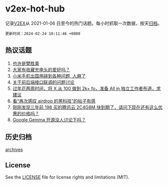 # v2ex-hot-hub

 记录[V2EX](https://www.v2ex.com/)从 2021-01-06 日至今的热门话题。每小时抓取一次数据，按天[归档](archives)。

`更新时间：2024-02-24 10:11:46 +0800`

## 热议话题

1. [也许是樊胜美](https://www.v2ex.com/t/1017815)
1. [大家有收藏充电头的爱好吗？](https://www.v2ex.com/t/1017783)
1. [小米手机出国用碰到各种问题, 人麻了](https://www.v2ex.com/t/1017837)
1. [关于前后端接口联调的问题讨论](https://www.v2ex.com/t/1017771)
1. [过年花两周时间，将 X 从 100 做到 2k+ fo，准备 All in 独立工作者布道，求建议](https://www.v2ex.com/t/1017767)
1. [看“再次感叹 airdrop 的黑科技”的帖子有感](https://www.v2ex.com/t/1017828)
1. [刚刚发现三年前 198 买的腾讯云 2C4G8M 快到期了，请问下现在还有这么优惠的价格吗？](https://www.v2ex.com/t/1017785)
1. [Google Gemma 开源没人讨论下吗？](https://www.v2ex.com/t/1017782)

## 历史归档

[archives](archives)

## License

See the [LICENSE](LICENSE) file for license rights and limitations (MIT).
